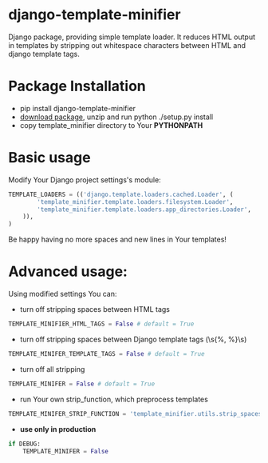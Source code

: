 django-template-minifier
========================


Django package, providing simple template loader. It reduces HTML output in templates by stripping out whitespace characters between HTML and django template tags.


Package Installation
========================


* pip install django-template-minifier
* [download package](https://github.com/), unzip and run python ./setup.py install
* copy template_minifier directory to Your **PYTHONPATH**


Basic usage
========================


Modify Your Django project settings's module:
```python
TEMPLATE_LOADERS = (('django.template.loaders.cached.Loader', (
        'template_minifier.template.loaders.filesystem.Loader',
        'template_minifier.template.loaders.app_directories.Loader',
    )),
)
```

Be happy having no more spaces and new lines in Your templates!


Advanced usage:
========================


Using modified settings You can:
* turn off stripping spaces between HTML tags
```python
TEMPLATE_MINIFIER_HTML_TAGS = False # default = True
```

* turn off stripping spaces between Django template tags (\s{%, %}\s)
```python
TEMPLATE_MINIFER_TEMPLATE_TAGS = False # default = True
```

* turn off all stripping
```python
TEMPLATE_MINIFER = False # default = True
```

* run Your own strip_function, which preprocess templates
```python
TEMPLATE_MINIFER_STRIP_FUNCTION = 'template_minifier.utils.strip_spaces_in_template'
```

* **use only in production**
```python
if DEBUG:
    TEMPLATE_MINIFER = False

```
